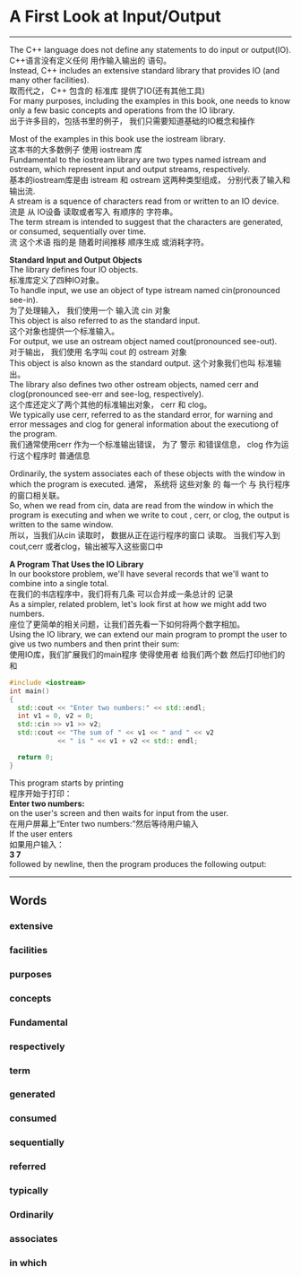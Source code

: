 # A First Look at Input/Output
---
The C++ language does not define any statements to do input or output(IO).  
C++语言没有定义任何 用作输入输出的 语句。  
Instead, C++ includes an extensive standard library that provides IO (and many other facilities).  
取而代之， C++ 包含的 标准库 提供了IO(还有其他工具)  
For many purposes, including the examples in this book, one needs to know only a few basic concepts and operations from the IO library.  
出于许多目的，包括书里的例子， 我们只需要知道基础的IO概念和操作  

Most of the examples in this book use the iostream library.  
这本书的大多数例子 使用 iostream 库  
Fundamental to the iostream library are two types named istream and ostream, which represent input and output streams, respectively.  
基本的iostream库是由 istream 和 ostream 这两种类型组成， 分别代表了输入和输出流.  
A stream is a squence of characters read from or written to an IO device.  
流是 从 IO设备 读取或者写入 有顺序的 字符串。  
The term stream is intended to suggest that the characters are generated, or consumed, sequentially over time.  
流 这个术语 指的是 随着时间推移 顺序生成 或消耗字符。  

**Standard Input and Output Objects**  
The library defines four IO objects.  
标准库定义了四种IO对象。  
To handle input, we use an object of type istream named cin(pronounced see-in).  
为了处理输入， 我们使用一个 输入流 cin 对象  
This object is also referred to as the standard input.  
这个对象也提供一个标准输入。  
For output, we use an ostream object named cout(pronounced see-out).  
对于输出， 我们使用 名字叫 cout 的 ostream 对象  
This object is also known as the standard output.
这个对象我们也叫 标准输出。  
The library also defines two other ostream objects, named cerr and clog(pronounced see-err and see-log, respectively).  
这个库还定义了两个其他的标准输出对象， cerr 和 clog。  
We typically use cerr, referred to as the standard error, for warning and error messages and clog for general information about the executiong of the program.  
我们通常使用cerr 作为一个标准输出错误， 为了 警示 和错误信息， clog 作为运行这个程序时 普通信息  

Ordinarily, the system associates each of these objects with the window in which the program is executed.
通常， 系统将 这些对象 的 每一个 与 执行程序的窗口相关联。  
So, when we read from cin, data are read from the window in which the program is executing and when we write to cout , cerr, or clog, the output is written to the same window.    
所以，当我们从cin 读取时， 数据从正在运行程序的窗口 读取。 当我们写入到cout,cerr 或者clog，输出被写入这些窗口中  

**A Program That Uses the IO Library**  
In our bookstore problem, we'll have several records that we'll want to combine into a single total.  
在我们的书店程序中，我们将有几条 可以合并成一条总计的 记录  
As a simpler, related problem, let's  look first at how we might add two numbers.  
座位了更简单的相关问题，让我们首先看一下如何将两个数字相加。  
Using the IO library, we can extend our main program to prompt the user to give us two numbers and then print their sum:  
使用IO库，我们扩展我们的main程序 使得使用者 给我们两个数 然后打印他们的和  
```C++
#include <iostream>
int main()
{
  std::cout << "Enter two numbers:" << std::endl;
  int v1 = 0, v2 = 0;
  std::cin >> v1 >> v2;
  std::cout << "The sum of " << v1 << " and " << v2
            << " is " << v1 + v2 << std:: endl;

  return 0;
}
```
This program starts by printing  
程序开始于打印：  
**Enter two numbers:**  
on the user's screen and then waits for input from the user.  
在用户屏幕上“Enter two numbers:”然后等待用户输入  
If the user enters  
如果用户输入：  
**3 7**  
followed by newline, then the program produces the following output:



---
## Words
### extensive
### facilities
### purposes
### concepts
### Fundamental
### respectively
### term
### generated
### consumed
### sequentially
### referred
### typically
### Ordinarily
### associates
### in which
